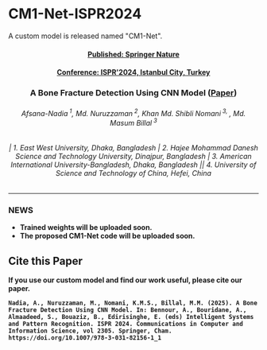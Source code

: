 # CM1-Net-ISPR2024
A custom model is released named "CM1-Net".
<h4 align="center"><strong><a href="https://doi.org/10.1007/978-3-031-82156-1_1">Published: Springer Nature</a></strong></h4>
<h4 align="center"><strong><a href="https://doi.org/10.1007/978-3-031-82156-1_1">Conference: ISPR'2024, Istanbul City, Turkey</a></strong></h4>
<h3 align="center"><strong>A Bone Fracture Detection Using CNN Model (<strong><a href="https://doi.org/10.1007/978-3-031-82156-1_1">Paper</a>)</strong></h3>

<h6 align="center">Afsana-Nadia<sup> 1</sup>,  Md. Nuruzzaman<sup> 2</sup>,  Khan Md. Shibli Nomani<sup> 3, </sup>, Md. Masum Billal<sup> 3</sup></h6>
<h6 align="center">| 1. East West University, Dhaka, Bangladesh | 2. Hajee Mohammad Danesh Science and Technology University, Dinajpur, Bangladesh | 3. American International University-Bangladesh, Dhaka, Bangladesh || 4. University of Science and Technology of China, Hefei, China </h6>
<hr>

### NEWS 
- Trained weights will be uploaded soon.
- The proposed CM1-Net code will be uploaded soon.


## Cite this Paper

If you use our custom model and find our work useful, please cite our paper.

```
Nadia, A., Nuruzzaman, M., Nomani, K.M.S., Billal, M.M. (2025). A Bone Fracture Detection Using CNN Model. In: Bennour, A., Bouridane, A., Almaadeed, S., Bouaziz, B., Edirisinghe, E. (eds) Intelligent Systems and Pattern Recognition. ISPR 2024. Communications in Computer and Information Science, vol 2305. Springer, Cham. https://doi.org/10.1007/978-3-031-82156-1_1
